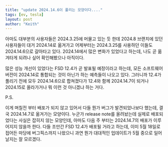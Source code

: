 ```yaml
---
title: "update 2024.14.6이 풀리는 모양이다...."
tags: [ev, tesla]
layout: post
author: "Keith"
---
```


아마도 대부분의 사용자들은 2024.3.25에 머물고 있는 듯 한데 2024.8 브랜치에 있던 사용자들이 대거 2024.14로 옮겨가고 어제부터는 2024.3.25를 사용하던 이들도 2024.14.6으로 갈아타고 있다. 2024.14에서 많은 변화가 있었다고 하는데, 나도 곧 옮겨타게 되려나 싶어 확인해봤으나 아직이다.

많은 성능 개선이 있었다는 FSD 12.4가 곧 발표될 예정이라고 하는데, 모든 소프트웨어 버전이 2024.14로 통합되는 것이 아닌가 하는 예측들이 나오고 있다. 그러니까 12.4가 풀리기 전에 모두 2024.14.6으로 합쳐졌다가 12.4와 함께 2024.14.7이 되거나 2024.15로 올라가거나 뭐 이런 것 아니겠냐 하는 거다.

P.S.

이게 며칠전 부터 배포가 되지 않고 있어서 다들 뭔가 버그가 발견되었나보다 했는데, 결국 2024.14.7로 옮겨가는 모양이다. 누군가 release note를 올려놨는데 실제로 배포되었다는 사실은 잡히지 않는 모양인데, 아마도 다음 주 부터는 2024.14.7의 배포가 이루어지지 않을까 한다. 다들 조만간 FSD 12.4가 배포될 거라고 하는데, 이미 5월 18일로 접어든 마당에 버그픽스까지 나왔으니 과연 뭔가 대대적인 업데이트가 5월 중으로 일어날지는 잘 모르겠다. 